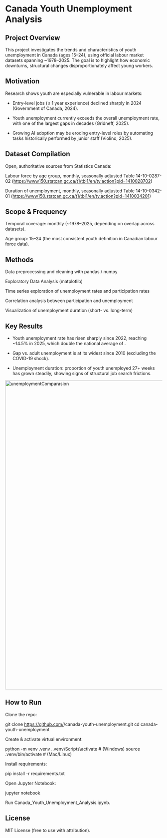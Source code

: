 # Canada Youth Unemployment Analysis
## Project Overview

This project investigates the trends and characteristics of youth unemployment in Canada (ages 15–24), using official labour market datasets spanning ~1978–2025. The goal is to highlight how economic downturns, structural changes disproportionately affect young workers.

## Motivation

Research shows youth are especially vulnerable in labour markets:

- Entry-level jobs (≤ 1 year experience) declined sharply in 2024 (Government of Canada, 2024).

- Youth unemployment currently exceeds the overall unemployment rate, with one of the largest gaps in decades (Gridneff, 2025).

- Growing AI adoption may be eroding entry-level roles by automating tasks historically performed by junior staff (Violino, 2025).

## Dataset Compilation

Open, authoritative sources from Statistics Canada:

Labour force by age group, monthly, seasonally adjusted
Table 14-10-0287-02 (https://www150.statcan.gc.ca/t1/tbl1/en/tv.action?pid=1410028702)

Duration of unemployment, monthly, seasonally adjusted
Table 14-10-0342-01 (https://www150.statcan.gc.ca/t1/tbl1/en/tv.action?pid=1410034201)

## Scope & Frequency

Temporal coverage: monthly (~1978–2025, depending on overlap across datasets).

Age group: 15–24 (the most consistent youth definition in Canadian labour force data).

## Methods

Data preprocessing and cleaning with pandas / numpy

Exploratory Data Analysis (matplotlib)

Time series exploration of unemployment rates and participation rates

Correlation analysis between participation and unemployment

Visualization of unemployment duration (short- vs. long-term)

## Key Results

- Youth unemployment rate has risen sharply since 2022, reaching ~14.5% in 2025, which double the national average of .

- Gap vs. adult unemployment is at its widest since 2010 (excluding the COVID-19 shock).

- Unemployment duration: proportion of youth unemployed 27+ weeks has grown steadily, showing signs of structural job search frictions.

<img width="1493" height="990" alt="unemploymentComparasion" src="https://github.com/user-attachments/assets/4a75bcb1-d4d1-4bf4-b194-078289576e71" />


## How to Run

Clone the repo:

git clone https://github.com/<your-username>/canada-youth-unemployment.git
cd canada-youth-unemployment


Create & activate virtual environment:


python -m venv .venv
.\.venv\Scripts\activate   # (Windows)
source .venv/bin/activate  # (Mac/Linux)


Install requirements:

pip install -r requirements.txt


Open Jupyter Notebook:

jupyter notebook


Run Canada_Youth_Unemployment_Analysis.ipynb.


## License

MIT License (free to use with attribution).
